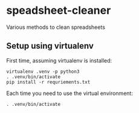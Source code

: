 # speadsheet-cleaner
Various methods to clean spreadsheets

## Setup using virtualenv

First time, assuming virtualenv is installed:

```
virtualenv .venv -p python3
. .venv/bin/activate
pip install -r requriements.txt
```

Each time you need to use the virtual environment:

```
. .venv/bin/activate
```
